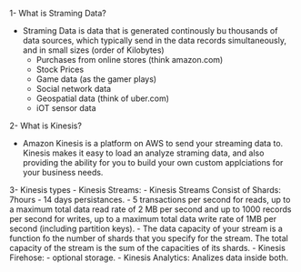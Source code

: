 1- What is Straming Data?

- Straming Data is data that is generated continously bu thousands of data sources, which typically send in the data records simultaneously, and in small sizes (order of Kilobytes)
    - Purchases from online stores (think amazon.com)
    - Stock Prices
    - Game data (as the gamer plays)
    - Social network data
    - Geospatial data (think of uber.com)
    - iOT sensor data

2- What is Kinesis?

- Amazon Kinesis is a platform on AWS to send your streaming data to. Kinesis makes it easy to load an analyze straming data, and also providing the ability for you to build your own custom applciations for your business needs.

3- Kinesis types
    - Kinesis Streams: 
        - Kinesis Streams Consist of Shards: 7hours - 14 days persistances.
            - 5 transactions per second for reads, up to a maximum total data read rate of 2 MB per second and up to 1000 records per second for writes, up to a maximum total data write rate of 1MB per second (including partition keys).
            - The data capacity of your stream is a function fo the number of shards that you specify for the stream. The total capacity of the stream is the sum of the capacities of its shards.
    - Kinesis Firehose: 
        - optional storage.
    - Kinesis Analytics: Analizes data inside both.
